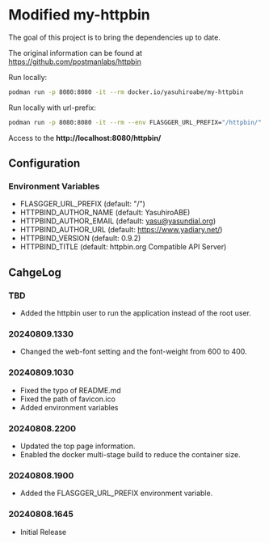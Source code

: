# Modified my-httpbin

The goal of this project is to bring the dependencies up to date.

The original information can be found at https://github.com/postmanlabs/httpbin

Run locally:
```sh
podman run -p 8080:8080 -it --rm docker.io/yasuhiroabe/my-httpbin
```

Run locally with url-prefix:
```sh
podman run -p 8080:8080 -it --rm --env FLASGGER_URL_PREFIX="/httpbin/" docker.io/yasuhiroabe/my-httpbin
```

Access to the **http://localhost:8080/httpbin/**

## Configuration

### Environment Variables

* FLASGGER_URL_PREFIX (default: "/")
* HTTPBIND_AUTHOR_NAME (default: YasuhiroABE)
* HTTPBIND_AUTHOR_EMAIL (default: yasu@yasundial.org)
* HTTPBIND_AUTHOR_URL (default: https://www.yadiary.net/)
* HTTPBIND_VERSION (default: 0.9.2)
* HTTPBIND_TITLE (default: httpbin.org Compatible API Server)

## CahgeLog

### TBD

* Added the httpbin user to run the application instead of the root user.

### 20240809.1330

* Changed the web-font setting and the font-weight from 600 to 400.

### 20240809.1030

* Fixed the typo of README.md
* Fixed the path of favicon.ico
* Added environment variables

### 20240808.2200

* Updated the top page information.
* Enabled the docker multi-stage build to reduce the container size.

### 20240808.1900

* Added the FLASGGER_URL_PREFIX environment variable.

### 20240808.1645

* Initial Release
